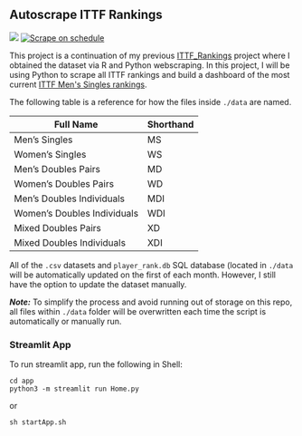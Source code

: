 ## Autoscrape ITTF Rankings

[![](https://img.shields.io/badge/-Dashboard-blue)](https://ittf-autoscrape.onrender.com/) [![Scrape on schedule](https://github.com/kenf1/ITTF-Autoscrape/actions/workflows/scrape.yml/badge.svg?branch=main)](https://github.com/kenf1/ITTF-Autoscrape/actions/workflows/scrape.yml)

This project is a continuation of my previous [ITTF_Rankings](https://github.com/kenf1/TT-DS/tree/main/Rankings) project where I obtained the dataset via R and Python webscraping. In this project, I will be using Python to scrape all ITTF rankings and build a dashboard of the most current [ITTF Men's Singles rankings](https://www.ittf.com/rankings/).

The following table is a reference for how the files inside `./data` are named.

|Full Name|Shorthand|
|---|---|
|Men’s Singles|MS|
|Women’s Singles|WS|
|Men’s Doubles Pairs|MD|
|Women’s Doubles Pairs|WD|
|Men’s Doubles Individuals|MDI|
|Women’s Doubles Individuals|WDI|
|Mixed Doubles Pairs|XD|
|Mixed Doubles Individuals|XDI|

All of the `.csv` datasets and `player_rank.db` SQL database (located in `./data` will be automatically updated on the first of each month. However, I still have the option to update the dataset manually.

***Note:*** To simplify the process and avoid running out of storage on this repo, all files within `./data` folder will be overwritten each time the script is automatically or manually run.

### Streamlit App

To run streamlit app, run the following in Shell:

```{shell}
cd app
python3 -m streamlit run Home.py
```

or

```{shell}
sh startApp.sh
```

